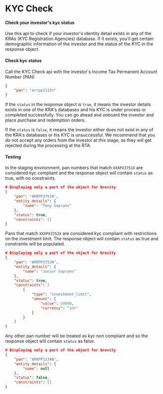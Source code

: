 # KYC Check
#### Check your investor's kyc status


Use this api to check if your investor's identity detail exists in any of the KRAs (KYC Registration Agencies) database. If it exists, you'll get certain demographic information of the investor and the status of the KYC in the response object.

#### Check kyc status
Call the KYC Check api with the investor's Income Tax Permanent Account Number (PAN)
```json
{
	"pan": "arrpp1115n"
}
```

If the `status` in the response object is `true`, it means the investor details exists in one of the KRA's databases and his KYC is under process or completed successfully. You can go ahead and onboard the investor and place purchase and redemption orders.

If the `status` is `false`, it means the investor either does not exist in any of the KRA's databases or his KYC is unsuccessful. We recommend that you do not accept any orders from the investor at this stage, as they will get rejected during the processing at the RTA.

#### Testing
In the staging environment, pan numbers that match `XXXPX3751X` are considered kyc compliant and the response object will contain `status` as true, with no constraints.  
```json
# Displaying only a part of the object for brevity
{
	"pan": "ARRPP3751N",
	"entity_details": {
		"name": "Tony Soprano"
	},
	"status": true,
	"constraints": []
}
```

Pans that match `XXXPX3752X` are considered kyc compliant with restrictions on the investment limit. The response object will contain `status` as true and constraints will be populated.  
```json
# Displaying only a part of the object for brevity
{
	"pan": "ARRPP3752N",
	"entity_details": {
		"name": "Junior Soprano"
	},
	"status": true,
	"constraints": [
        {
            "type": "investment_limit",
            "amount": {
                "value": 50000,
                "currency": "inr"
            }
        }
    ]
}
```

Any other pan number will be treated as kyc non compliant and so the response object will contain `status` as false.

```json
# Displaying only a part of the object for brevity
{
	"pan": "ARRPP1234N",
	"entity_details": {
		"name": null
	},
	"status": false,
	"constraints": []
}
```